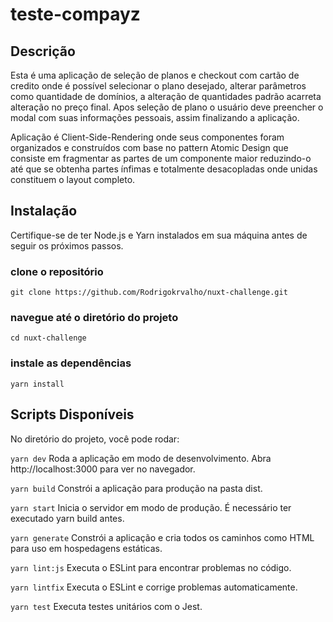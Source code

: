 # teste-compayz

## Descrição
Esta é uma aplicação de seleção de planos e checkout com cartão de credito onde é possível selecionar o plano desejado, alterar parâmetros como quantidade de domínios,  a alteração de quantidades padrão acarreta alteração no preço final. Apos seleção de plano o usuário deve preencher o modal com suas informações pessoais, assim finalizando a aplicação.

Aplicação é Client-Side-Rendering onde seus componentes  foram organizados e construídos com base no pattern Atomic Design que consiste em fragmentar as partes de um componente maior reduzindo-o até que se obtenha partes ínfimas e totalmente desacopladas onde unidas constituem  o layout completo.

## Instalação
Certifique-se de ter Node.js e Yarn instalados em sua máquina antes de seguir os próximos passos.

### clone o repositório
`git clone https://github.com/Rodrigokrvalho/nuxt-challenge.git
`
### navegue até o diretório do projeto
`cd nuxt-challenge`

### instale as dependências
`yarn install`

## Scripts Disponíveis
No diretório do projeto, você pode rodar:

`yarn dev`
Roda a aplicação em modo de desenvolvimento.
Abra http://localhost:3000 para ver no navegador.

`yarn build`
Constrói a aplicação para produção na pasta dist.

`yarn start`
Inicia o servidor em modo de produção. É necessário ter executado yarn build antes.

`yarn generate`
Constrói a aplicação e cria todos os caminhos como HTML para uso em hospedagens estáticas.

`yarn lint:js`
Executa o ESLint para encontrar problemas no código.

`yarn lintfix`
Executa o ESLint e corrige problemas automaticamente.

`yarn test`
Executa testes unitários com o Jest.
